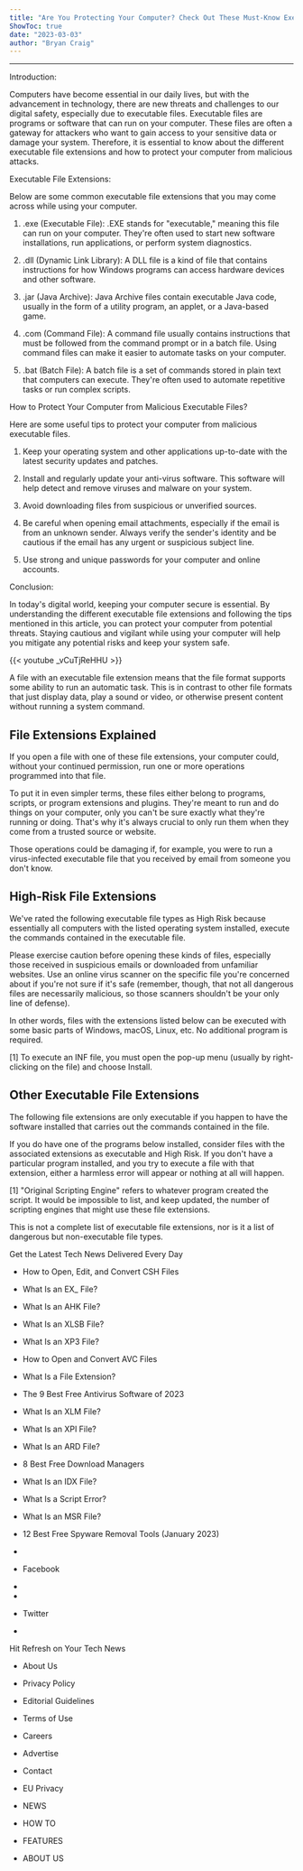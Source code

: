 ```yaml
---
title: "Are You Protecting Your Computer? Check Out These Must-Know Executable File Extensions Now!"
ShowToc: true 
date: "2023-03-03"
author: "Bryan Craig"
---
```

*****
Introduction:

Computers have become essential in our daily lives, but with the advancement in technology, there are new threats and challenges to our digital safety, especially due to executable files. Executable files are programs or software that can run on your computer. These files are often a gateway for attackers who want to gain access to your sensitive data or damage your system. Therefore, it is essential to know about the different executable file extensions and how to protect your computer from malicious attacks.

Executable File Extensions:

Below are some common executable file extensions that you may come across while using your computer.

1. .exe (Executable File): .EXE stands for "executable," meaning this file can run on your computer. They're often used to start new software installations, run applications, or perform system diagnostics.

2. .dll (Dynamic Link Library): A DLL file is a kind of file that contains instructions for how Windows programs can access hardware devices and other software.

3. .jar (Java Archive): Java Archive files contain executable Java code, usually in the form of a utility program, an applet, or a Java-based game.

4. .com (Command File): A command file usually contains instructions that must be followed from the command prompt or in a batch file. Using command files can make it easier to automate tasks on your computer.

5. .bat (Batch File): A batch file is a set of commands stored in plain text that computers can execute. They're often used to automate repetitive tasks or run complex scripts.

How to Protect Your Computer from Malicious Executable Files?

Here are some useful tips to protect your computer from malicious executable files.

1. Keep your operating system and other applications up-to-date with the latest security updates and patches.

2. Install and regularly update your anti-virus software. This software will help detect and remove viruses and malware on your system.

3. Avoid downloading files from suspicious or unverified sources.

4. Be careful when opening email attachments, especially if the email is from an unknown sender. Always verify the sender's identity and be cautious if the email has any urgent or suspicious subject line.

5. Use strong and unique passwords for your computer and online accounts.

Conclusion:

In today's digital world, keeping your computer secure is essential. By understanding the different executable file extensions and following the tips mentioned in this article, you can protect your computer from potential threats. Staying cautious and vigilant while using your computer will help you mitigate any potential risks and keep your system safe.

{{< youtube _vCuTjReHHU >}} 




A file with an executable file extension means that the file format supports some ability to run an automatic task. This is in contrast to other file formats that just display data, play a sound or video, or otherwise present content without running a system command.

 
##   File Extensions Explained  
 

If you open a file with one of these file extensions, your computer could, without your continued permission, run one or more operations programmed into that file.

 

To put it in even simpler terms, these files either belong to programs, scripts, or program extensions and plugins. They're meant to run and do things on your computer, only you can't be sure exactly what they're running or doing. That's why it's always crucial to only run them when they come from a trusted source or website.

 

Those operations could be damaging if, for example, you were to run a virus-infected executable file that you received by email from someone you don't know.

 
##   High-Risk File Extensions  
 

We've rated the following executable file types as High Risk because essentially all computers with the listed operating system installed, execute the commands contained in the executable file.

 
Please exercise caution before opening these kinds of files, especially those received in suspicious emails or downloaded from unfamiliar websites. Use an online virus scanner on the specific file you're concerned about if you're not sure if it's safe (remember, though, that not all dangerous files are necessarily malicious, so those scanners shouldn't be your only line of defense).
 

In other words, files with the extensions listed below can be executed with some basic parts of Windows, macOS, Linux, etc. No additional program is required.

 

[1] To execute an INF file, you must open the pop-up menu (usually by right-clicking on the file) and choose Install.

 
##   Other Executable File Extensions  
 

The following file extensions are only executable if you happen to have the software installed that carries out the commands contained in the file.

 

If you do have one of the programs below installed, consider files with the associated extensions as executable and High Risk. If you don't have a particular program installed, and you try to execute a file with that extension, either a harmless error will appear or nothing at all will happen.

 

[1] "Original Scripting Engine" refers to whatever program created the script. It would be impossible to list, and keep updated, the number of scripting engines that might use these file extensions.

 
This is not a complete list of executable file extensions, nor is it a list of dangerous but non-executable file types. 
 

Get the Latest Tech News Delivered Every Day
 
- How to Open, Edit, and Convert CSH Files
 - What Is an EX_ File?
 - What Is an AHK File?
 - What Is an XLSB File?
 - What Is an XP3 File?
 - How to Open and Convert AVC Files
 - What Is a File Extension?
 - The 9 Best Free Antivirus Software of 2023

 
- What Is an XLM File?
 - What Is an XPI File?
 - What Is an ARD File?
 - 8 Best Free Download Managers
 - What Is an IDX File?
 - What Is a Script Error?
 - What Is an MSR File?
 - 12 Best Free Spyware Removal Tools (January 2023)

 
- 
 - Facebook
 - 
 - 
 - Twitter
 - 

 

Hit Refresh on Your Tech News
 
- About Us
 - Privacy Policy
 - Editorial Guidelines
 - Terms of Use
 - Careers
 - Advertise
 - Contact
 - EU Privacy

 
- NEWS
 - HOW TO
 - FEATURES
 - ABOUT US




